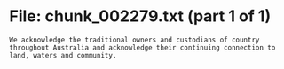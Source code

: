 ﻿# File: chunk_002279.txt (part 1 of 1)
```
We acknowledge the traditional owners and custodians of country throughout Australia and acknowledge their continuing connection to land, waters and community.
```

